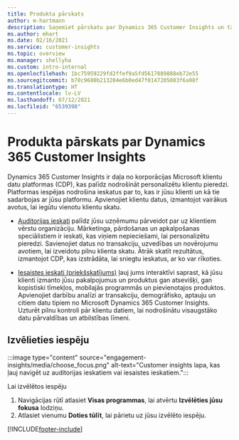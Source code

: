 ```yaml
---
title: Produkta pārskats
author: m-hartmann
description: Saņemiet pārskatu par Dynamics 365 Customer Insights un tā iespēju klāstu.
ms.author: mhart
ms.date: 02/16/2021
ms.service: customer-insights
ms.topic: overview
ms.manager: shellyha
ms.custom: intro-internal
ms.openlocfilehash: 1bc75959229fd2ffef9a5fd5617889888eb72e55
ms.sourcegitcommit: b78c9680b213204e6b0ed47f0147205083f6a98f
ms.translationtype: HT
ms.contentlocale: lv-LV
ms.lasthandoff: 07/12/2021
ms.locfileid: "6539398"
---
```

# <a name="product-overview-for-dynamics-365-customer-insights"></a>Produkta pārskats par Dynamics 365 Customer Insights

Dynamics 365 Customer Insights ir daļa no korporācijas Microsoft klientu datu platformas (CDP), kas palīdz nodrošināt personalizētu klientu pieredzi. Platformas iespējas nodrošina ieskatus par to, kas ir jūsu klienti un kā tie sadarbojas ar jūsu platformu. Apvienojiet klientu datus, izmantojot vairākus avotus, lai iegūtu vienotu klientu skatu.


- [Auditorijas ieskati](audience-insights/overview.md) palīdz jūsu uzņēmumu pārveidot par uz klientiem vērstu organizāciju. Mārketinga, pārdošanas un apkalpošanas speciālistiem ir ieskati, kas viņiem nepieciešami, lai personalizētu pieredzi. Savienojiet datus no transakciju, uzvedības un novērojumu avotiem, lai izveidotu pilnu klienta skatu. Ātrāk skatīt rezultātus, izmantojot CDP, kas izstrādāta, lai sniegtu ieskatus, ar ko var rīkoties. 

- [Iesaistes ieskati (priekšskatījums)](engagement-insights/index.yml) ļauj jums interaktīvi saprast, kā jūsu klienti izmanto jūsu pakalpojumus un produktus gan atsevišķi, gan kopistiski tīmekļos, mobilajās programmās un pievienotajos produktos. Apvienojiet darbību analīzi ar transakciju, demogrāfisko, aptauju un citiem datu tipiem no Microsoft Dynamics 365 Customer Insights. Uzturēt pilnu kontroli pār klientu datiem, lai nodrošinātu visaugstāko datu pārvaldības un atbilstības līmeni.
 
## <a name="choose-a-capability"></a>Izvēlieties iespēju

:::image type="content" source="engagement-insights/media/choose_focus.png" alt-text="Customer insights lapa, kas ļauj navigēt uz auditorijas ieskatiem vai iesaistes ieskatiem.":::

Lai izvēlētos iespēju

1. Navigācijas rūtī atlasiet **Visas programmas**, lai atvērtu **Izvēlēties jūsu fokusa** lodziņu.
1. Atlasiet vienumu **Doties tūlīt**, lai pārietu uz jūsu izvēlēto iespēju.


[!INCLUDE[footer-include](includes/footer-banner.md)]